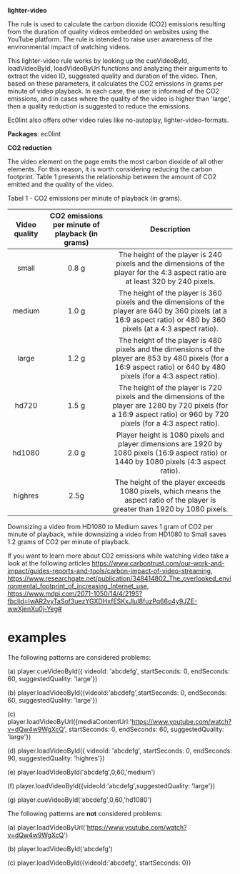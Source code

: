 **lighter-video**

The rule is used to calculate the carbon dioxide (CO2) emissions resulting from the duration of quality videos embedded on websites using the YouTube platform. The rule is intended to raise user awareness of the environmental impact of watching videos.

This lighter-video rule works by looking up the cueVideoById, loadVideoById, loadVideoByUrl functions and analyzing their arguments to extract the video ID, suggested quality and duration of the video. Then, based on these parameters, it calculates the CO2 emissions in grams per minute of video playback. In each case, the user is informed of the CO2 emissions, and in cases where the quality of the video is higher than 'large', then a quality reduction is suggested to reduce the emissions.

Ec0lint also offers other video rules like no-autoplay, lighter-video-formats. 

**Packages**: ec0lint

**CO2 reduction**

The video element on the page emits the most carbon dioxide of all other elements. For this reason, it is worth considering reducing the carbon footprint. Table 1 presents the relationship between the amount of CO2 emitted and the quality of the video.


Tabel 1 - CO2 emissions per minute of playback (in grams).

|**Video quality**|**CO2 emissions per minute of playback (in grams)**|**Description**|
| :-: | :-: | :-: |
|small|0\.8 g|The height of the player is 240 pixels and the dimensions of the player for the 4:3 aspect ratio are at least 320 by 240 pixels.|
|medium|1\.0 g|The height of the player is 360 pixels and the dimensions of the player are 640 by 360 pixels (at a 16:9 aspect ratio) or 480 by 360 pixels (at a 4:3 aspect ratio).|
|large|1\.2 g|The height of the player is 480 pixels and the dimensions of the player are 853 by 480 pixels (for a 16:9 aspect ratio) or 640 by 480 pixels (for a 4:3 aspect ratio).|
|hd720|1\.5 g|The height of the player is 720 pixels and the dimensions of the player are 1280 by 720 pixels (for a 16:9 aspect ratio) or 960 by 720 pixels (for a 4:3 aspect ratio). |
|hd1080|2\.0 g|Player height is 1080 pixels and player dimensions are 1920 by 1080 pixels (16:9 aspect ratio) or 1440 by 1080 pixels (4:3 aspect ratio). |
|highres|2\.5g |The height of the player exceeds 1080 pixels, which means the aspect ratio of the player is greater than 1920 by 1080 pixels. |

Downsizing a video from HD1080 to Medium saves 1 gram of CO2 per minute of playback, while downsizing a video from HD1080 to Small saves 1.2 grams of CO2 per minute of playback.

If you want to learn more about C02 emissions while watching video take a look at the following articles https://www.carbontrust.com/our-work-and-impact/guides-reports-and-tools/carbon-impact-of-video-streaming, https://www.researchgate.net/publication/348414802_The_overlooked_environmental_footprint_of_increasing_Internet_use, https://www.mdpi.com/2071-1050/14/4/2195?fbclid=IwAR2vyTaSof3uezYGXDHxfESKxJluI8fuzPq66o4y9JZE-wwXjenXu0j-Yeg#

# **examples**
The following patterns are considered problems:

(a)  player.cueVideoById({ videoId: 'abcdefg', startSeconds: 0, endSeconds: 60, suggestedQuality: 'large'})

(b)   player.loadVideoById({videoId:'abcdefg',startSeconds: 0, endSeconds: 60, suggestedQuality: 'large'})

(c)  player.loadVideoByUrl({mediaContentUrl:'https://www.youtube.com/watch?v=dQw4w9WgXcQ', startSeconds: 0, endSeconds: 60, suggestedQuality: 'large'})

(d) player.loadVideoById({ videoId: 'abcdefg', startSeconds: 0, endSeconds: 90, suggestedQuality: 'highres'})

(e) player.loadVideoById('abcdefg',0,60,'medium')

(f)  player.loadVideoById({videoId:'abcdefg',suggestedQuality: 'large'})

(g)  player.cueVideoById('abcdefg',0,60,'hd1080')

The following patterns are **not** considered problems:

(a)  player.loadVideoByUrl('https://www.youtube.com/watch?v=dQw4w9WgXcQ')

(b)  player.loadVideoById('abcdefg')

(c)  player.loadVideoById({videoId:'abcdefg', startSeconds: 0})